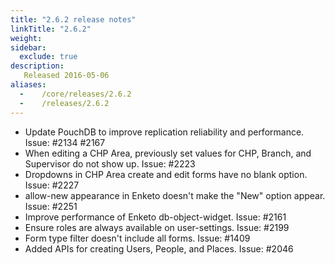 ```yaml
---
title: "2.6.2 release notes"
linkTitle: "2.6.2"
weight:
sidebar:
  exclude: true
description:
   Released 2016-05-06
aliases:
  -    /core/releases/2.6.2
  -    /releases/2.6.2
---
```


- Update PouchDB to improve replication reliability and performance. Issue: #2134 #2167
- When editing a CHP Area, previously set values for CHP, Branch, and Supervisor do not show up. Issue: #2223
- Dropdowns in CHP Area create and edit forms have no blank option. Issue: #2227
- allow-new appearance in Enketo doesn't make the "New" option appear. Issue: #2251
- Improve performance of Enketo db-object-widget. Issue: #2161
- Ensure roles are always available on user-settings. Issue: #2199
- Form type filter doesn't include all forms. Issue: #1409
- Added APIs for creating Users, People, and Places. Issue: #2046
